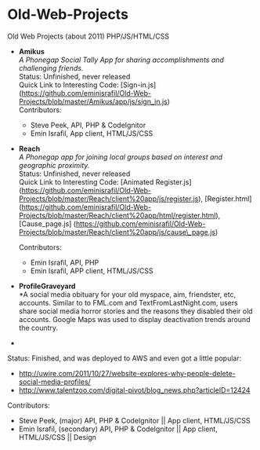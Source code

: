 Old-Web-Projects
================

Old Web Projects (about 2011) PHP/JS/HTML/CSS


- **Amikus**  
  *A Phonegap Social Tally App for sharing accomplishments and challenging friends.*  
  Status: Unfinished, never released  
  Quick Link to Interesting Code: [Sign-in.js] (https://github.com/eminisrafil/Old-Web-Projects/blob/master/Amikus/app/js/sign_in.js)  
  Contributors:
  - Steve Peek, API, PHP & CodeIgnitor  
  - Emin Israfil, App client, HTML/JS/CSS  

- **Reach**  
  *A Phonegap app for joining local groups based on interest and geographic proximity.*  
  Status: Unfinished, never released  
  Quick Link to Interesting Code: 
[Animated Register.js] (https://github.com/eminisrafil/Old-Web-Projects/blob/master/Reach/client%20app/js/register.js),
[Register.html] (https://github.com/eminisrafil/Old-Web-Projects/blob/master/Reach/client%20app/html/register.html),
[Cause\_page.js] (https://github.com/eminisrafil/Old-Web-Projects/blob/master/Reach/client%20app/js/cause\_page.js) 

  Contributors:
  - Emin Israfil, API, PHP  
  - Emin Israfil, APP client, HTML/JS/CSS  

- **ProfileGraveyard**  
   *A social media obituary for your old myspace, aim, friendster, etc, accounts. 
   Similar to to FML.com and TextFromLastNight.com, users share social media horror stories and the reasons
   they disabled their old accounts. Google Maps was used to display deactivation trends around the country. 
*
 
   Status: Finished, and was deployed to AWS and even got a little popular:  
  - http://uwire.com/2011/10/27/website-explores-why-people-delete-social-media-profiles/
  - http://www.talentzoo.com/digital-pivot/blog_news.php?articleID=12424
  
  Contributors:
  - Steve Peek, (major) API, PHP & CodeIgnitor || App client, HTML/JS/CSS 
  - Emin Israfil, (secondary) API, PHP & CodeIgnitor || App client, HTML/JS/CSS || Design    
